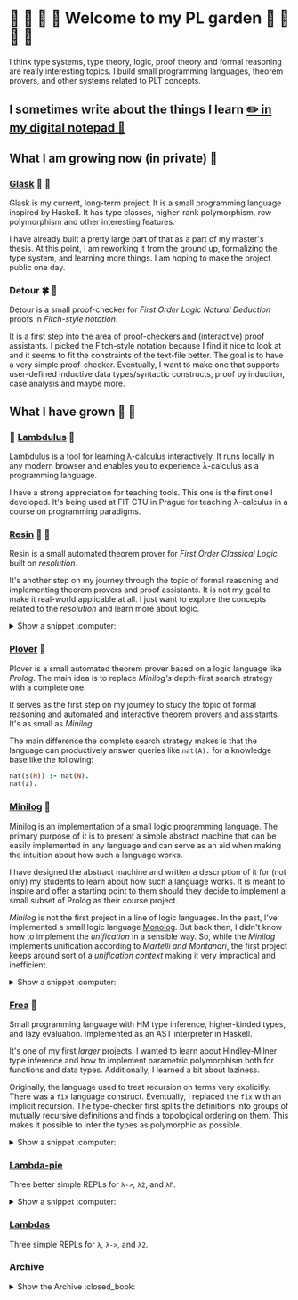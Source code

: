 # :sunflower: :deciduous_tree: :tulip: :blossom: Welcome to my PL garden :rose: :seedling: :hibiscus: :herb:

I think type systems, type theory, logic, proof theory and formal reasoning are really interesting topics.
I build small programming languages, theorem provers, and other systems related to PLT concepts.

## I sometimes write about the things I learn [:pencil2: **in my digital notepad** :blue_book:](https://github.com/lambduli/writing)


## What I am growing now (in private) :seedling:


### [Glask](https://github.com/lambduli/glask) :blossom: :cactus:

Glask is my current, long-term project.
It is a small programming language inspired by Haskell.
It has type classes, higher-rank polymorphism, row polymorphism and other interesting features.

I have already built a pretty large part of that as a part of my master's thesis.
At this point, I am reworking it from the ground up, formalizing the type system, and learning more things.
I am hoping to make the project public one day.


### Detour :four_leaf_clover: :tulip:

Detour is a small proof-checker for _First Order Logic_ *Natural Deduction* proofs in *Fitch-style notation*.

It is a first step into the area of proof-checkers and (interactive) proof assistants.
I picked the Fitch-style notation because I find it nice to look at and it seems to fit the constraints of the text-file better.
The goal is to have a very simple proof-checker. Eventually, I want to make one that supports user-defined inductive data types/syntactic constructs, proof by induction, case analysis and maybe more.


## What I have grown :herb: :evergreen_tree:

### :school: [Lambdulus](https://github.com/lambdulus/frontend) :evergreen_tree:

Lambdulus is a tool for learning λ-calculus interactively.
It runs locally in any modern browser and enables you to experience λ-calculus as a programming language.

I have a strong appreciation for teaching tools.
This one is the first one I developed.
It's being used at FIT CTU in Prague for teaching λ-calculus in a course on programming paradigms.

<!-- ![Screenshot of the part of the Lambdulus web interface](./imgs/lambdulus-frontend-fact.png) -->


### [Resin](https://github.com/lambduli/resin) :hibiscus: :tulip:

Resin is a small automated theorem prover for _First Order Classical Logic_ built on *resolution*.

It's another step on my journey through the topic of formal reasoning and implementing theorem provers and proof assistants.
It is not my goal to make it real-world applicable at all. I just want to explore the concepts related to the _resolution_ and learn more about logic.

<details>
  <summary>Show a snippet :computer:</summary>

  ```
  constants: zero .

  aliases : 0 = zero
          , 1 = suc(0) .
  
  axioms: ∀ n Plus(0, n, n)
        , ∀ n m r Plus(n, m, r) ==> Plus(suc(n), m, suc(r))
  
        , ∀ n Times(0, n, 0)
        , ∀ n m r a [Times(n, m, r) ∧ Plus(r, m, a) ==> Times(suc(n), m, a)]
  
        , Fact(0, 1)
        , ∀ n pr r [Fact(n, pr) ∧ Times(suc(n), pr, r) ==> Fact(suc(n), r)]
        .
  
  theorem fact-0-is-1: Fact(0, 1) .
  
  theorem fact-1-is-1 : Fact(1, 1) .
  
  theorem exists-fact-for-1 : ∃ n Fact(n, 1) .
  ```
</details>

### [Plover](https://github.com/lambduli/plover) :rose:

Plover is a small automated theorem prover based on a logic language like *Prolog*.
The main idea is to replace *Minilog's* depth-first search strategy with a complete one.

It serves as the first step on my journey to study the topic of formal reasoning and automated and interactive theorem provers and assistants.
It's as small as _Minilog_.

The main difference the complete search strategy makes is that the language can productively answer queries like `nat(A).` for a knowledge base like the following:

```prolog
nat(s(N)) :- nat(N).
nat(z).
```


### [Minilog](https://github.com/lambduli/minilog) :cherry_blossom:

Minilog is an implementation of a small logic programming language.
The primary purpose of it is to present a simple abstract machine that can be easily implemented in any language and can serve as an aid when making the intuition about how such a language works.

I have designed the abstract machine and written a description of it for (not only) my students to learn about how such a language works.
It is meant to inspire and offer a starting point to them should they decide to implement a small subset of Prolog as their course project.

_Minilog_ is not the first project in a line of logic languages.
In the past, I've implemented a small logic language [Monolog](https://github.com/lambduli/monolog).
But back then, I didn't know how to implement the _unification_ in a sensible way.
So, while the _Minilog_ implements unification according to _Martelli and Montanari_,
the first project keeps around sort of a _unification context_ making it very impractical and inefficient.

<details>
  <summary>Show a snippet :computer:</summary>

  ```prolog
  plus(z, N, N).
  plus(s(N), M, s(R)) :- plus(N, M, R).

  times(z, _, z).
  times(s(N), M, A) :- times(N, M, R), plus(R, M, A).

  fact(z, s(z)).
  fact(s(N), R) :- fact(N, PR), times(s(N), PR, R).
  ```
</details>


### [Frea](https://github.com/lambduli/frea) :chestnut:

Small programming language with HM type inference, higher-kinded types, and lazy evaluation.
Implemented as an AST interpreter in Haskell.

It's one of my first _larger_ projects. I wanted to learn about Hindley-Milner type inference and how to implement parametric polymorphism both for functions and data types. Additionally, I learned a bit about laziness.

Originally, the language used to treat recursion on terms very explicitly. There was a `fix` language construct.
Eventually, I replaced the `fix` with an implicit recursion. The type-checker first splits the definitions into groups of mutually recursive definitions and finds a topological ordering on them. This makes it possible to infer the types as polymorphic as possible.

<details>
  <summary>Show a snippet :computer:</summary>
  
  ```haskell
  module Main where

  { data Result a
      = None
      | Some a

  ; let
    { zero n = (n == 0)
    ; dec n = (n - 1)
    ; rec fact n =  if (zero n)
                    then 1
                    else (n * (fact (dec n)))
    } in (Some (fact 5))
  }
  ```
</details>


### [Lambda-pie](https://github.com/lambduli/lambda-pie)

Three better simple REPLs for `λ->`, `λ2`, and `λΠ`.

<details>
  <summary>Show a snippet :computer:</summary>

  ```
  λ-> >> assume (id :: T -> T) (T :: *) (a :: T) (b :: T)
  λ-> >> id a
        (id a) :: T
  λ-> >> id b
        (id b) :: T
  ```
</details>


### [Lambdas](https://github.com/lambduli/lambdas)

Three simple REPLs for `λ`, `λ->`, and `λ2`.


### Archive

<details>
  <summary>Show the Archive :closed_book:</summary>

  <br/>

  Small examples of lambda evaluators for my students.

  - [A Small λ-evaluator Written in Racket](https://gist.github.com/lambduli/b07c8ce55aa182e3c809f7814eb4feeb)
  - [A Small λ-evaluator Written in Elm](https://gist.github.com/lambduli/aa3a1a5ac2716e13cf4351006f0ab559)


  <br/>
  All of the following, except the last one, were done as a semestral project or a course-work during my master's.
  The last one was just a little thing I did while on a voice call with a friend talking about JavaScript.

  #### [Monolog](https://github.com/lambduli/monolog)

  Small logic programming language inspired by Prolog.
  Implemented as an AST interpreter in Ruby.
  
  ```prolog
  plus(z, N, N).
  plus(s(N), M, s(R)) :- plus(N, M, R).
  
  times(z, _, z).
  times(s(N), M, A) :- times(N, M, R), plus(R, M, A).
  
  fact(z, s(z)).
  fact(s(N), R) :- fact(N, PR), times(s(N), PR, R).

  :check

  fact(s(s(s(s(s(z))))), F)
  ```
  
  #### [SJS](https://github.com/lambduli/sjs)

  A simple toy compiler from a Lisp-inspired programming language targetting JS.
  Implemented as a parser and a trivial code-gen in Scala.
  
  ```lisp
  (define fact (n)
    (if (or (= n 0) (= n 1))
      1
      (* n (fact (- n 1)))
    )
  )

  (fact 5)
  ```
  
  
  #### [FeenyML](https://github.com/lambduli/FeenyML)
  
  Interpreter and (incomplete) VM for a small programming language inspired by Feeny and ML.
  
  ```ml
  function fact (num) ->
    if num == 0
    then 1
    else num * fact(num - 1);

  fact(5)
  ```


  #### [Call-by-Name ISWIM](https://gist.github.com/lambduli/662c6d934d3e8cd8670670d4468ee906)

  Call-by-name operational semantics of ISWIM in PLT REDEX.

  ```
  (((λ unused (λ x (* (+ 1 x) (+ 2 x))))
    ((λ x (x x)) (λ x (x x))))
   (+ 3 4))

  :-->>n 72
  ```


  #### [Transaction ISWIM](https://gist.github.com/lambduli/1e5f7714fef5269fbd214c587ff29588)

  ISWIM with transactional memory in PLT REDEX.

  ```
  (let ([a 80])
    (let ([b 20])
      (let ([adjust ;; Invariant: a + b = 100
             (λ f1
               (λ f2
                 (transaction
                   (begin (set a (f1 a))
                          (set b (f2 b))
                          (if0 (+ (+ a b) -100) (λ x x) 1)))))])
        (begin ((adjust (λ a (* a 2))) (λ b (+ b -50))) ;; abort
               ((adjust (λ a (+ a -20))) (λ b (* b 2))) ;; commit
               a))))

  evaluates to 60
  ```


  #### [$wau ISWIM](https://gist.github.com/lambduli/7ab05d917518b666aa93e9cfee374eb1)

  A little experiment with non-strict semantics of ISWIM in PLT REDEX.
  
  
  #### [DFSM-DSL](https://gist.github.com/lambduli/68b9e1543fa557cbf75282e8a1adf0bc)
  
  JS DSL for implementing Deterministic Finite State Machines using string template literal.

  ```javascript
    const dfsm = require('./dsl').dfsm
    
    
    let factorial = null
    factorial = dfsm`
      state default INIT
      
      call
        INIT -> ${(state, num) => num === 0 ? '1' : `${num}`}
          ${(state, num) => num === 0 ? undefined : factorial.call(num - 1)} .
      
      call
        ${state => state === 'INIT' ? 'NO' : state} -> ${(state, num) => num === 0 ? state : `${Number(state) * num}`}
          ${(state, num) => num === 0 ? state : factorial.call(num - 1)} .
    `
    
    factorial.call(5)
    console.log(factorial.state) // 120
  ```


</details>
